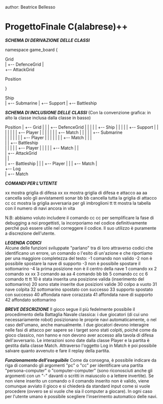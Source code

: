 author: Beatrice Bellesso

# ProgettoFinale C(alabrese)++

***SCHEMA DI DERIVAZIONE DELLE CLASSI***

namespace game_board
{

Grid		
|
+-- DefenceGrid	
|					
+-- AttackGrid		
							
Position						

}

Ship		
|
+-- Submarine
|
+-- Support
|
+-- Battleship

***SCHEMA DI INCLUSIONE DELLE CLASSI***
(Con la convenzione grafica: in alto la classe inclusa dalla classe in basso)

Position
|
+-- Grid
|	|
|	+-- DefenceGrid
|	|	|
|	|	+-- Ship
|	|		|
|	|		+-- Support
|	|		|	|
|	|		|	+-- Player
|	|		|		|
|	|		|		+-- Match
|	|		|
|	|		+-- Submarine	
|	|		|	|
|	|		|	+-- Player
|	|		|		|
|	|		|		+-- Match
|	|		|				
|	|		+-- Battleship	
|	|			|
|	|			+-- Player
|	|				|
|	|				+-- Match
|	|							
|	+-- AttackGrid				
|		|				
|		+-- Battleship
|		|
|		+-- Player
|			|
|			+-- Match
|						
+-- Log				
   |
   +-- Match

***COMANDI PER L'UTENTE***

xx			mostra griglia di difesa
xx xx		mostra griglia di difesa e attacco
aa aa		cancella solo gli avvistamenti sonar
bb bb		cancella tutta la griglia di attacco
cc cc		mostra la griglia avversaria per gli imbroglioni
tt tt		mostra la tabella con il numero di navi ancora in vita

N.B: abbiamo voluto includere il comando cc cc per semplificare la fase di debugging a noi progettisti, la incorporiamo nel codice definitivamente perché può essere utile nel correggere il codice. Il suo utilizzo è puramente a discrezione dell'utente.

***LEGENDA CODICI***	
Alcune delle funzioni sviluppate "parlano" tra di loro attraverso codici che identificano un errore, un comando o l'esito di un'azione e che riportiamo per una maggiore completezza del testo:
-1 comando non valido
-2 non è possibile spostare la nave di supporto
-3 non è possibile spostare il sottomarino
-4 la prima posizione non è il centro della nave
1 comando xx
2 comando xx xx
3 comando aa aa
4 comando bb bb
5 comando cc cc
6 comando tt tt
10 è stata inserita una posizione valida (inserimento del sottomarino)
20 sono state inserite due posizioni valide
30 colpo a vuoto
31 nave colpita
32 sottomarino spostato con successo
33 supporto spostato con successo
40 affondata nave corazzata
41 affondata nave di supporto
42 affondato sottomarino

***BREVE DESCRIZIONE***
Il gioco segue il più fedelmente possibile il procedimento della Battaglia Navale classica: i due giocatori (di cui uno necessariamente robot) posizionano le proprie navi automaticamente, o nel caso dell'umano, anche manualmente. I due giocatori devono interagire nelle fasi di attacco per sapere se i target sono stati colpiti, poiché come da gioco classico, non hanno e non devono aver accesso alla tavola di difesa dell'avversario. Le interazioni sono date dalla classe Player e la partita è gestita dalla classe Match. Attraverso l'oggetto Log in Match è poi possibile salvare quanto avvenuto e fare il replay della partita. 

***Funzionamento dell'eseguibile***
Come da consegna, è possibile indicare da riga di comando gli argomenti "pc" o "cc" per identificare una partita "persona-computer" o "computer-computer" (sono riconosciuti anche gli argomenti con un "-" davanti o scritti in maiuscolo o a lettere invertite). Se non viene inserito un comando o il comando inserito non è valido, viene comunque avviato il gioco e si chiederà da standard input come si vuole procedere (ovvero se si vuole che sia il computer a giocare). In ogni caso per l'utente umano è possibile scegliere l'inserimento automatico delle navi.

